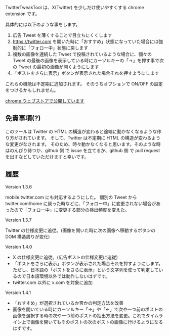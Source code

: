 TwitterTweakTool は、X(Twitter) を少しだけ使いやすくする chrome extension です。

具体的には以下のような事をします。

1. 広告 Tweet を薄くすることで目立ちにくくします
2. https://twitter.com を開いた時に「おすすめ」状態になっていた場合には強制的に「フォロー中」状態に戻します
3. 複数の画像を連続した Tweet で投稿されているような場合に、個々の Tweet の最後の画像を表示している時にカーソルキーの「→」を押す事で次の Tweet の最初の画像が開くようにします
4. 「ポストをさらに表示」ボタンが表示された場合それを押すようにします

これらの機能は不定期に追加されます。
そのうちオプションで ON/OFF の設定をつけるかもしれません。

[chrome ウェブストアで公開しています](https://chrome.google.com/webstore/detail/twittertweaktool/lomiajbdeofimbjfahdjjlkedkfgnfpg)

## 免責事項(?)

このツールは Twitter の HTML の構造が変わると途端に動かなくなるような作り方がされています。
そして、Twitter は不定期に HTML の構造が変わるような変更がなされます。
そのため、時々動かなくなると思います。そのような時はのんびり待つか、github 側 で issue を立てるか、github 側 で pull request を出すなどしていただけますと幸いです。

## 履歴

Version 1.3.6

mobile.twitter.com にも対応するようにした。
個別の Tweet から twitter.com/home に戻った時などに、「フォロー中」に変更されない場合があったので「フォロー中」に変更する部分の検出頻度を変えた。

Version 1.3.7

Twitter の仕様変更に追従。(画像を開いた時に次の画像へ移動するボタンの DOM 構造周りが変化)

Version 1.4.0

- X の仕様変更に追従。(広告ポストの仕様変更に追従)
- 「ポストをさらに表示」ボタンが表示された場合それを押すようにします。ただし、日本語の「ポストをさらに表示」という文字列を使って判定しているので日本語環境以外では動作しないはずです。
- twitter.com 以外に x.com を対象に追加

Version 1.4.1

- 「おすすめ」が選択されているか否かの判定方法を改善
- 画像を開いている時にカーソルキー「→」や「←」で次や一つ前のポストの画像を選択する時の次や一つ前のポストの抽出方法を変更。これでタイムライン上で画像を開いてもそのポストの次のポストの画像に行けるようになるはずです。

